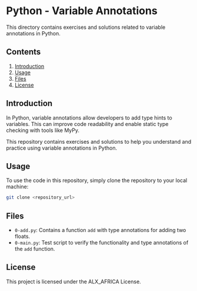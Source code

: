 # Python - Variable Annotations

This directory contains exercises and solutions related to variable annotations in Python.


## Contents

1. [Introduction](#introduction)
2. [Usage](#usage)
3. [Files](#files)
4. [License](#license)


## Introduction

In Python, variable annotations allow developers to add type hints to variables. This can improve code readability and enable static type checking with tools like MyPy.

This repository contains exercises and solutions to help you understand and practice using variable annotations in Python.


## Usage

To use the code in this repository, simply clone the repository to your local machine:

```bash
git clone <repository_url>
```


## Files

* `0-add.py`: Contains a function `add` with type annotations for adding two floats.
* `0-main.py`: Test script to verify the functionality and type annotations of the `add` function.


## License

This project is licensed under the ALX_AFRICA License.
